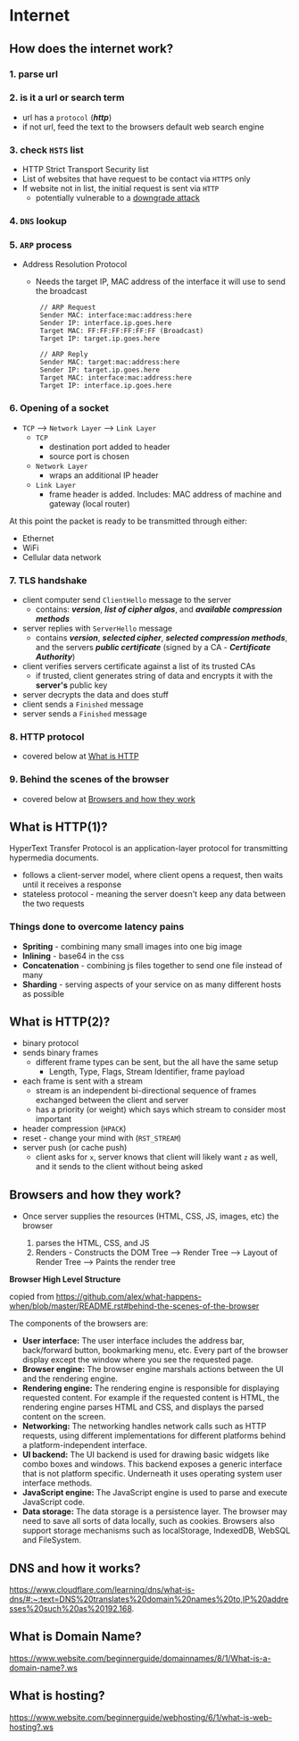 # Internet

## How does the internet work?

### 1. parse url

### 2. is it a url or search term

- url has a `protocol` (**_http_**)
- if not url, feed the text to the browsers default web search engine

### 3. check `HSTS` list

- HTTP Strict Transport Security list
- List of websites that have request to be contact via `HTTPS` only
- If website not in list, the initial request is sent via `HTTP`
  - potentially vulnerable to a [downgrade attack](http://en.wikipedia.org/wiki/SSL_stripping)

### 4. `DNS` lookup

### 5. `ARP` process

- Address Resolution Protocol

  - Needs the target IP, MAC address of the interface it will use to send the broadcast

    ```
     // ARP Request
     Sender MAC: interface:mac:address:here
     Sender IP: interface.ip.goes.here
     Target MAC: FF:FF:FF:FF:FF:FF (Broadcast)
     Target IP: target.ip.goes.here

     // ARP Reply
     Sender MAC: target:mac:address:here
     Sender IP: target.ip.goes.here
     Target MAC: interface:mac:address:here
     Target IP: interface.ip.goes.here
    ```

### 6. Opening of a socket

- `TCP` --> `Network Layer` --> `Link Layer`
  - `TCP`
    - destination port added to header
    - source port is chosen
  - `Network Layer`
    - wraps an additional IP header
  - `Link Layer`
    - frame header is added. Includes: MAC address of machine and gateway (local router)

At this point the packet is ready to be transmitted through either:

- Ethernet
- WiFi
- Cellular data network

### 7. TLS handshake

- client computer send `ClientHello` message to the server
  - contains: **_version_**, **_list of cipher algos_**, and **_available compression methods_**
- server replies with `ServerHello` message
  - contains **_version_**, **_selected cipher_**, **_selected compression methods_**, and the servers **_public certificate_** (signed by a CA - **_Certificate Authority_**)
- client verifies servers certificate against a list of its trusted CAs
  - if trusted, client generates string of data and encrypts it with the **server's** public key
- server decrypts the data and does stuff
- client sends a `Finished` message
- server sends a `Finished` message

### 8. HTTP protocol

- covered below at [What is HTTP](#what-is-http?)

### 9. Behind the scenes of the browser

- covered below at [Browsers and how they work](#browsers-and-how-they-work?)

## What is HTTP(1)?

HyperText Transfer Protocol is an application-layer protocol for transmitting hypermedia documents.

- follows a client-server model, where client opens a request, then waits until it receives a response
- stateless protocol - meaning the server doesn't keep any data between the two requests

### Things done to overcome latency pains

- **Spriting** - combining many small images into one big image
- **Inlining** - base64 in the css
- **Concatenation** - combining js files together to send one file instead of many
- **Sharding** - serving aspects of your service on as many different hosts as possible

## What is HTTP(2)?

- binary protocol
- sends binary frames
  - different frame types can be sent, but the all have the same setup
    - Length, Type, Flags, Stream Identifier, frame payload
- each frame is sent with a stream
  - stream is an independent bi-directional sequence of frames exchanged between the client and server
  - has a priority (or weight) which says which stream to consider most important
- header compression (`HPACK`)
- reset - change your mind with (`RST_STREAM`)
- server push (or cache push)
  - client asks for `x`, server knows that client will likely want `z` as well, and it sends to the client without being asked

## Browsers and how they work?

- Once server supplies the resources (HTML, CSS, JS, images, etc) the browser

  1. parses the HTML, CSS, and JS
  2. Renders - Constructs the DOM Tree --> Render Tree --> Layout of Render Tree --> Paints the render tree

**Browser High Level Structure**

copied from https://github.com/alex/what-happens-when/blob/master/README.rst#behind-the-scenes-of-the-browser

The components of the browsers are:

* **User interface:** The user interface includes the address bar,
  back/forward button, bookmarking menu, etc. Every part of the browser
  display except the window where you see the requested page.
* **Browser engine:** The browser engine marshals actions between the UI
  and the rendering engine.
* **Rendering engine:** The rendering engine is responsible for displaying
  requested content. For example if the requested content is HTML, the
  rendering engine parses HTML and CSS, and displays the parsed content on
  the screen.
* **Networking:** The networking handles network calls such as HTTP requests,
  using different implementations for different platforms behind a
  platform-independent interface.
* **UI backend:** The UI backend is used for drawing basic widgets like combo
  boxes and windows. This backend exposes a generic interface that is not
  platform specific.
  Underneath it uses operating system user interface methods.
* **JavaScript engine:** The JavaScript engine is used to parse and
  execute JavaScript code.
* **Data storage:** The data storage is a persistence layer. The browser may
  need to save all sorts of data locally, such as cookies. Browsers also
  support storage mechanisms such as localStorage, IndexedDB, WebSQL and
  FileSystem.


## DNS and how it works?

https://www.cloudflare.com/learning/dns/what-is-dns/#:~:text=DNS%20translates%20domain%20names%20to,IP%20addresses%20such%20as%20192.168.

## What is Domain Name?

https://www.website.com/beginnerguide/domainnames/8/1/What-is-a-domain-name?.ws

## What is hosting?

https://www.website.com/beginnerguide/webhosting/6/1/what-is-web-hosting?.ws